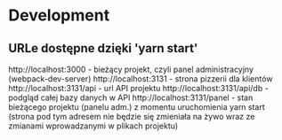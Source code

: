 # Development

## URLe dostępne dzięki 'yarn start'

http://localhost:3000 - bieżący projekt, czyli panel administracyjny (webpack-dev-server)
http://localhost:3131 - strona pizzerii dla klientów
http://localhost:3131/api - url API projektu
http://localhost:3131/api/db - podgląd całej bazy danych w API
http://localhost:3131/panel - stan bieżącego projektu (panelu adm.) z momentu uruchomienia yarn start (strona pod tym adresem nie będzie się zmieniała na żywo wraz ze zmianami wprowadzanymi w plikach projektu)
